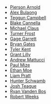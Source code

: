 * [Pierson Arnold](https://github.com/Memeji)
* [Alex Bulaong](https://github.com/alexanderbulaong)
* [Teggun Campbell]()
* [Blake Cannella](https://github.com/GoHard39)
* [Michael Claus]()
* [Turner Frost](https://github.com/Turner-Frost)
* [Gage Garrett](https://github.com/GageGarrett)
* [Bryan Gates](https://github.com/Revo1utionn)
* [Tyler Kent](https://github.com/TyKent)
* [Grant Lilly]()
* [Andrew Mattucci](https://github.com/AndrewMattucci)
* [Paul Mize](https://github.com/Dr-Bork)
* [Ethan Moe]()
* [Liam Pratt](https://github.com/CaptainLeemo)
* [Hunter Schwamb](https://github.com/NinjaHunter00)
* [Josh Teague]()
* [Ryan Vanden Bos](https://github.com/rickyro03)
* [Robert Weeks](https://github.com/robertweeks2018)
